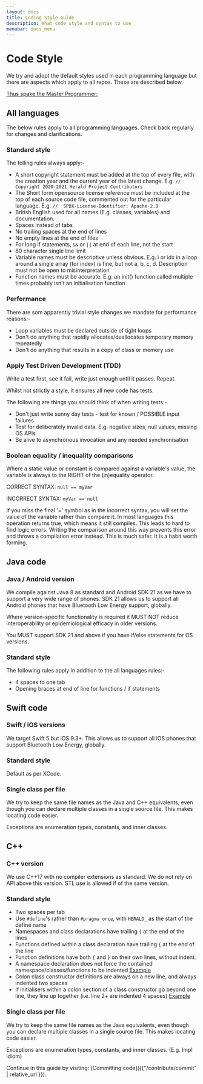 ```yaml
---
layout: docs
title: Coding Style Guide
description: What code style and syntax to use
menubar: docs_menu
---
```


# Code Style

We try and adopt the default styles used in each programming language
but there are aspects which apply to all repos. These are described below.

[Thus spake the Master Programmer:](https://www.mit.edu/~xela/tao.html)

## All languages

The below rules apply to all programming languages. Check back regularly
for changes and clarifications.

### Standard style

The folling rules always apply:-

- A short copyright statement must be added at the top of every file, with the creation year and the current year of the latest change. E.g. `// Copyright 2020-2021 Herald Project Contributors`
- The Short form opensource license reference must be included at the top of each source code file, commented out for the particular language. E.g. `//  SPDX-License-Identifier: Apache-2.0`
- British English used for all names (E.g. classes, variables) and documentation.
- Spaces instead of tabs
- No trailing spaces at the end of lines
- No empty lines at the end of files
- For long if statements, `&&` or `||` at end of each line, not the start
- 80 character single line limit
- Variable names must be descriptive unless obvious. E.g. i or idx in a loop around a single array (for index) is fine, but not a, b, c, d. Description must not be open to misinterpretation
- Function names must be accurate. E.g. an init() function called multiple times probably isn't an initialisation function

### Performance

There are som apparently trivial style changes we mandate for performance reasons:-

- Loop variables must be declared outside of tight loops
- Don't do anything that rapidly allocates/deallocates temporary memory repeatedly
- Don't do anything that results in a copy of class or memory use

### Apply Test Driven Development (TDD)

Write a test first, see it fail, write just enough until it passes. Repeat.

Whilst not strictly a style, it ensures all new code has tests.

The following are things you should think of when writing tests:-

- Don't just write sunny day tests - test for known / POSSIBLE input failures
- Test for deliberately invalid data. E.g. negative sizes, null values, missing OS APIs
- Be alive to asynchronous invocation and any needed synchronisation

### Boolean equality / inequality comparisons

Where a static value or constant is compared against a variable's value,
the variable is always to the RIGHT of the (in)equality operator.

CORRECT SYNTAX: `null == myVar`

INCORRECT SYNTAX: `myVar == null`

If you miss the final '=' symbol as in the incorrect syntax, 
you will set the value of the variable rather than compare it.
In most languages this operation returns true, which means it still compiles.
This leads to hard to find logic errors.
Writing the comparison around this way prevents this error and throws
a compilation error instead. This is much safer. It is a habit worth forming.

## Java code

### Java / Android version

We compile against Java 8 as standard and Android SDK 21 as we have to support
a very wide range of phones. SDK 21 allows us to support all Android phones
that have Bluetooth Low Energy support, globally.

Where version-specific functionality is required it MUST NOT reduce interoperability
or epidemiological efficacy in older versions.

You MUST support SDK 21 and above if you have if/else statements for OS versions.

### Standard style

The following rules apply in addition to the all languages rules:-

- 4 spaces to one tab
- Opening braces at end of line for functions / if statements

## Swift code

### Swift / iOS versions

We target Swift 5 but iOS 9.3+. This allows us to support all iOS phones
that support Bluetooth Low Energy, globally.

### Standard style

Default as per XCode. 

### Single class per file

We try to keep the same file names
as the Java and C++ equivalents, even though you can declare multiple
classes in a single source file. This makes locating code easier.

Exceptions are enumeration types, constants, and inner classes.

## C++

### C++ version

We use C++17 with no compiler extensions as standard. We do not rely on API above
this version. STL use is allowed if of the same version.

### Standard style

- Two spaces per tab
- Use `#define`'s rather than `#pragma once`, with `HERALD_` as the start of the define name
- Namespaces and class declarations have trailing `{` at the end of the lines
- Functions defined within a class declaration have trailing `{` at the end of the line
- Function definitions have both `{` and `}` on their own lines, without indent.
- A namespace declaration does not force the contained namespace/classes/functions to be indented [Example](https://github.com/theheraldproject/herald-for-cpp/blob/f86aed9289fe349028d7559ea4c562d70e988ef4/herald/src/zephyr_context.cpp#L24)
- Colon class constructor definitions are always on a new line, and always indented two spaces
- If initialisers within a colon section of a class constructor go beyond one line, they line up together (i.e. line 2+ are indented 4 spaces) [Example](https://github.com/theheraldproject/herald-for-cpp/blob/f86aed9289fe349028d7559ea4c562d70e988ef4/herald/src/zephyr_context.cpp#L34)

### Single class per file

We try to keep the same file names
as the Java equivalents, even though you can declare multiple
classes in a single source file. This makes locating code easier.

Exceptions are enumeration types, constants, and inner classes. (E.g. Impl idiom)




Continue in this guide by visiting: [Committing code]({{"/contribute/commit" | relative_url }}).
